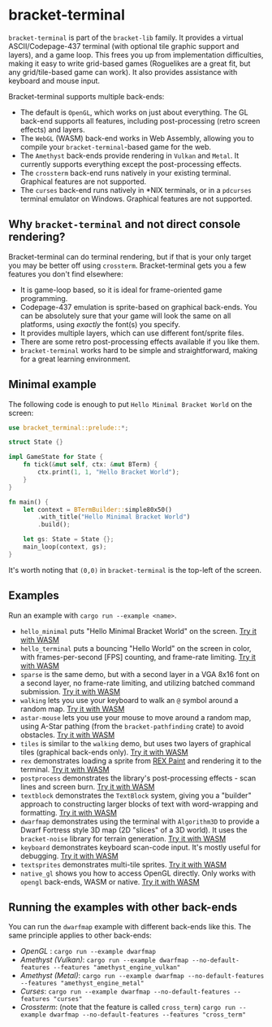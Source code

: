 # bracket-terminal

`bracket-terminal` is part of the `bracket-lib` family. It provides a virtual ASCII/Codepage-437 terminal (with optional tile graphic support and layers), and a game loop. This frees you up from implementation difficulties, making it easy to write grid-based games (Roguelikes are a great fit, but any grid/tile-based game can work). It also provides assistance with keyboard and mouse input.

Bracket-terminal supports multiple back-ends:

* The default is `OpenGL`, which works on just about everything. The GL back-end supports all features, including post-processing (retro screen effects) and layers.
* The `WebGL` (WASM) back-end works in Web Assembly, allowing you to compile your `bracket-terminal`-based game for the web.
* The `Amethyst` back-ends provide rendering in `Vulkan` and `Metal`. It currently supports everything except the post-processing effects.
* The `crossterm` back-end runs natively in your existing terminal. Graphical features are not supported.
* The `curses` back-end runs natively in *NIX terminals, or in a `pdcurses` terminal emulator on Windows. Graphical features are not supported.

## Why `bracket-terminal` and not direct console rendering?

Bracket-terminal can do terminal rendering, but if that is your only target you may be better off using `crossterm`. Bracket-terminal gets you a few features you don't find elsewhere:

* It is game-loop based, so it is ideal for frame-oriented game programming.
* Codepage-437 emulation is sprite-based on graphical back-ends. You can be absolutely sure that your game will look the same on all platforms, using *exactly* the font(s) you specify.
* It provides multiple layers, which can use different font/sprite files.
* There are some retro post-processing effects available if you like them.
* `bracket-terminal` works hard to be simple and straightforward, making for a great learning environment.

## Minimal example

The following code is enough to put `Hello Minimal Bracket World` on the screen:

```rust
use bracket_terminal::prelude::*;

struct State {}

impl GameState for State {
    fn tick(&mut self, ctx: &mut BTerm) {
        ctx.print(1, 1, "Hello Bracket World");
    }
}

fn main() {
    let context = BTermBuilder::simple80x50()
        .with_title("Hello Minimal Bracket World")
        .build();

    let gs: State = State {};
    main_loop(context, gs);
}
```

It's worth noting that `(0,0)` in `bracket-terminal` is the top-left of the screen.

## Examples

Run an example with `cargo run --example <name>`.

* `hello_minimal` puts "Hello Minimal Bracket World" on the screen. [Try it with WASM](https://bfnightly.bracketproductions.com/wasmtest/hello_minimal/)
* `hello_terminal` puts a bouncing "Hello World" on the screen in color, with frames-per-second [FPS] counting, and frame-rate limiting. [Try it with WASM](https://bfnightly.bracketproductions.com/wasmtest/hello_terminal/)
* `sparse` is the same demo, but with a second layer in a VGA 8x16 font on a second layer, no frame-rate limiting, and utilizing batched command submission. [Try it with WASM](https://bfnightly.bracketproductions.com/wasmtest/sparse/)
* `walking` lets you use your keyboard to walk an `@` symbol around a random map. [Try it with WASM](https://bfnightly.bracketproductions.com/wasmtest/walking/)
* `astar-mouse` lets you use your mouse to move around a random map, using A-Star pathing (from the `bracket-pathfinding` crate) to avoid obstacles. [Try it with WASM](https://bfnightly.bracketproductions.com/wasmtest/astar_mouse/)
* `tiles` is similar to the `walking` demo, but uses two layers of graphical tiles (graphical back-ends only). [Try it with WASM](https://bfnightly.bracketproductions.com/wasmtest/tiles/)
* `rex` demonstrates loading a sprite from [REX Paint](https://www.gridsagegames.com/rexpaint/) and rendering it to the terminal. [Try it with WASM](https://bfnightly.bracketproductions.com/wasmtest/rex/)
* `postprocess` demonstrates the library's post-processing effects - scan lines and screen burn. [Try it with WASM](https://bfnightly.bracketproductions.com/wasmtest/postprocess/)
* `textblock` demonstrates the `TextBlock` system, giving you a "builder" approach to constructing larger blocks of text with word-wrapping and formatting. [Try it with WASM](https://bfnightly.bracketproductions.com/wasmtest/textblock/)
* `dwarfmap` demonstrates using the terminal with `Algorithm3D` to provide a Dwarf Fortress style 3D map (2D "slices" of a 3D world). It uses the `bracket-noise` library for terrain generation. [Try it with WASM](https://bfnightly.bracketproductions.com/wasmtest/dwarfmap/)
* `keyboard` demonstrates keyboard scan-code input. It's mostly useful for debugging. [Try it with WASM](https://bfnightly.bracketproductions.com/wasmtest/keyboard/)
* `textsprites` demonstrates multi-tile sprites. [Try it with WASM](https://bfnightly.bracketproductions.com/wasmtest/textsprites/)
* `native_gl` shows you how to access OpenGL directly. Only works with `opengl` back-ends, WASM or native. [Try it with WASM](https://bfnightly.bracketproductions.com/wasmtest/native_gl/)

## Running the examples with other back-ends

You can run the `dwarfmap` example with different back-ends like this. The same principle applies to other back-ends:

* *OpenGL* : `cargo run --example dwarfmap`
* *Amethyst (Vulkan)*: `cargo run --example dwarfmap --no-default-features --features "amethyst_engine_vulkan"`
* *Amethyst (Metal)*: `cargo run --example dwarfmap --no-default-features --features "amethyst_engine_metal"`
* *Curses*: `cargo run --example dwarfmap --no-default-features --features "curses"`
* *Crossterm*: (note that the feature is called `cross_term`) `cargo run --example dwarfmap --no-default-features --features "cross_term"`
